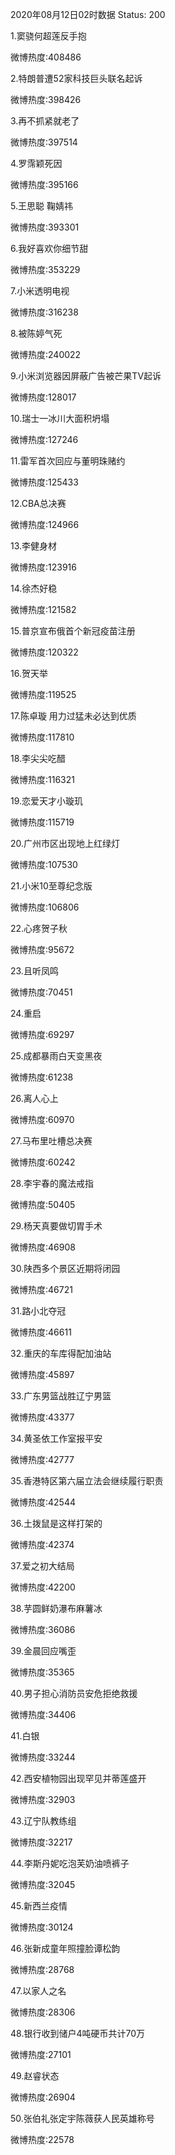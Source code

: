 2020年08月12日02时数据
Status: 200

1.窦骁何超莲反手抱

微博热度:408486

2.特朗普遭52家科技巨头联名起诉

微博热度:398426

3.再不抓紧就老了

微博热度:397514

4.罗霈颖死因

微博热度:395166

5.王思聪 鞠婧祎

微博热度:393301

6.我好喜欢你细节甜

微博热度:353229

7.小米透明电视

微博热度:316238

8.被陈婷气死

微博热度:240022

9.小米浏览器因屏蔽广告被芒果TV起诉

微博热度:128017

10.瑞士一冰川大面积坍塌

微博热度:127246

11.雷军首次回应与董明珠赌约

微博热度:125433

12.CBA总决赛

微博热度:124966

13.李健身材

微博热度:123916

14.徐杰好稳

微博热度:121582

15.普京宣布俄首个新冠疫苗注册

微博热度:120322

16.贺天举

微博热度:119525

17.陈卓璇 用力过猛未必达到优质

微博热度:117810

18.李尖尖吃醋

微博热度:116321

19.恋爱天才小璇玑

微博热度:115719

20.广州市区出现地上红绿灯

微博热度:107530

21.小米10至尊纪念版

微博热度:106806

22.心疼贺子秋

微博热度:95672

23.且听凤鸣

微博热度:70451

24.重启

微博热度:69297

25.成都暴雨白天变黑夜

微博热度:61238

26.离人心上

微博热度:60970

27.马布里吐槽总决赛

微博热度:60242

28.李宇春的魔法戒指

微博热度:50405

29.杨天真要做切胃手术

微博热度:46908

30.陕西多个景区近期将闭园

微博热度:46721

31.路小北夺冠

微博热度:46611

32.重庆的车库得配加油站

微博热度:45897

33.广东男篮战胜辽宁男篮

微博热度:43377

34.黄圣依工作室报平安

微博热度:42777

35.香港特区第六届立法会继续履行职责

微博热度:42544

36.土拨鼠是这样打架的

微博热度:42374

37.爱之初大结局

微博热度:42200

38.芋圆鲜奶瀑布麻薯冰

微博热度:36086

39.金晨回应嘴歪

微博热度:35365

40.男子担心消防员安危拒绝救援

微博热度:34406

41.白银

微博热度:33244

42.西安植物园出现罕见并蒂莲盛开

微博热度:32903

43.辽宁队教练组

微博热度:32217

44.李斯丹妮吃泡芙奶油喷裤子

微博热度:32045

45.新西兰疫情

微博热度:30124

46.张新成童年照撞脸谭松韵

微博热度:28768

47.以家人之名

微博热度:28306

48.银行收到储户4吨硬币共计70万

微博热度:27101

49.赵睿状态

微博热度:26904

50.张伯礼张定宇陈薇获人民英雄称号

微博热度:22578

